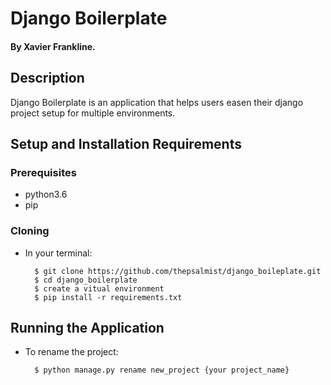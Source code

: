 # Django Boilerplate

#### By Xavier Frankline.

## Description

Django Boilerplate is an application that helps users easen their django project setup for multiple environments.

## Setup and Installation Requirements

### Prerequisites

- python3.6
- pip

### Cloning

- In your terminal:

        $ git clone https://github.com/thepsalmist/django_boileplate.git
        $ cd django_boilerplate
        $ create a vitual environment
        $ pip install -r requirements.txt

## Running the Application

- To rename the project:

        $ python manage.py rename new_project {your project_name}

